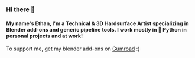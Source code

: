 ### Hi there 👋
#### My name's Ethan, I'm a Technical & 3D Hardsurface Artist specializing in Blender add-ons and generic pipeline tools. I work mostly in 🐍 Python in personal projects and at work!

To support me, get my blender add-ons on [Gumroad](https://razed.gumroad.com/) :)
